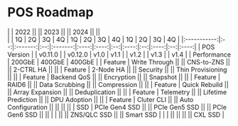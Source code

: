 # POS Roadmap

|             | 2022 || ||                  2023               || || 2024  || ||             
|             | 1Q | 2Q      | 3Q | 4Q      | 1Q   | 2Q   | 3Q | 4Q   | 1Q | 2Q   | 3Q | 4Q   |
|:-----------:|:--:|:-------:|:--:|:-------:|:----:|:----:|:--:|:----:|:--:|:----:|:--:|:----:|
| POS Version |    | v0.11.0 |    | v0.12.0 | v1.0 | v1.1 |    | v1.2 |    | v1.3 |    | v1.4 |
| Performance | 200GbE                      | 400GbE                  | 400GbE                |
| Feature     | Write Through           || || CNS-to-ZNS          || || 2-CTRL HA         || ||
| Feature     | 2-Node HA               || || Security            || || Thin Provisioning || ||
| Feature     | Backend QoS             || || Encryption          || || Snapshot          || ||
| Feature     | RAID6                   || || Data Scrubbing      || || Compression       || ||
| Feature     | Quick Rebuild           || || Array Expansion     || || Deduplication     || ||
| Feature     | Telemetry               || || Lifetime Prediction || || DPU Adoption      || ||
| Feature     | Cluter CLI              || || Auto Configuration  || ||                   || ||
| SSD         | PCIe Gen4 SSD           || || PCIe Gen5 SSD       || || PCIe Gen6 SSD     || ||
|             |                         || || ZNS/QLC SSD         || || Smart SSD             |
|             |                         || ||                     || || CXL SSD               |
